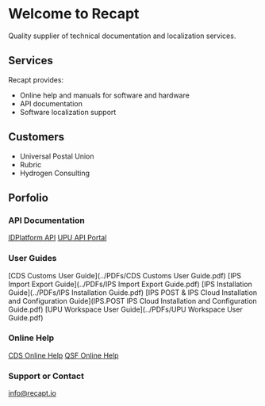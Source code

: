 # Welcome to Recapt

Quality supplier of technical documentation and localization services.  

## Services

Recapt provides:
- Online help and manuals for software and hardware
- API documentation
- Software localization support

## Customers

- Universal Postal Union
- Rubric
- Hydrogen Consulting

## Porfolio

### API Documentation

[IDPlatform API](../IDPlatform/index.html)
[UPU API Portal](../UPU/Default.htm)

### User Guides

[CDS Customs User Guide](../PDFs/CDS Customs User Guide.pdf)
[IPS Import Export Guide](../PDFs/IPS Import Export Guide.pdf)
[IPS Installation Guide](../PDFs/IPS Installation Guide.pdf)
[IPS POST &amp; IPS Cloud Installation and Configuration Guide](IPS.POST IPS Cloud Installation and Configuration Guide.pdf)
[UPU Workspace User Guide](../PDFs/UPU Workspace User Guide.pdf)

### Online Help

[CDS Online Help](../OnlineHelp/CDSHelp/index.htm)
[QSF Online Help](../OnlineHelp/QSFHelp/index.htm)

### Support or Contact

info@recapt.io
